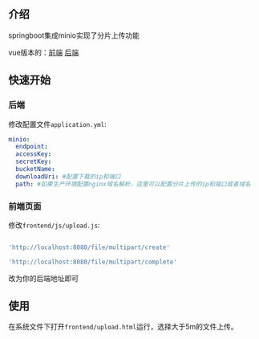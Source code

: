 
## 介绍
springboot集成minio实现了分片上传功能


vue版本的：[前端](https://github.com/WinterChenS/airportal-frontend) [后端](https://github.com/WinterChenS/airportal)

## 快速开始

### 后端

修改配置文件`application.yml`:
```yaml
minio:
  endpoint: 
  accessKey: 
  secretKey: 
  bucketName: 
  downloadUri: #配置下载的ip和端口
  path: #如果生产环境配置nginx域名解析，这里可以配置分片上传的ip和端口或者域名
```

### 前端页面

修改`frontend/js/upload.js`:
```javascript

'http://localhost:8080/file/multipart/create'

'http://localhost:8080/file/multipart/complete'

```
改为你的后端地址即可

## 使用
在系统文件下打开`frontend/upload.html`运行，选择大于5m的文件上传。
